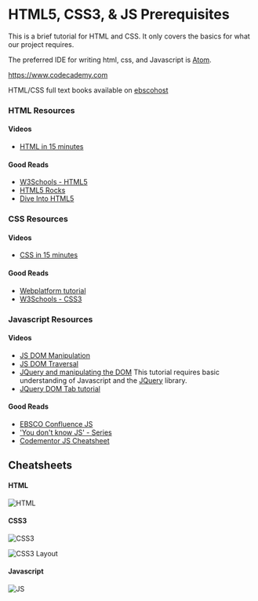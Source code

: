 HTML5, CSS3, & JS Prerequisites
=================
This is a brief tutorial for HTML and CSS. It only covers the basics for what our project requires.

The preferred IDE for writing html, css, and Javascript is [Atom](www.atom.io).

https://www.codecademy.com

HTML/CSS full text books available on [ebscohost](http://web.b.ebscohost.com/ehost/results?vid=9&sid=24ea5174-5856-4de6-86c3-f213ed8800c5%40sessionmgr104&bquery=html&bdata=JmRiPWUyMzB4d3cmZGI9ZTIyMHh3dyZkYj1ubGViayZkYj1lMjUweHd3JmRsaTA9TkwmZGx2MD1ZJmRsZDA9bmxlYmsmdHlwZT0wJnNpdGU9ZWhvc3QtbGl2ZQ%3d%3d)

### HTML Resources
#### Videos
* [HTML in 15 minutes](https://www.youtube.com/watch?v=Ggh_y-33Eso)

#### Good Reads
* [W3Schools - HTML5](http://www.w3schools.com/html/html5_intro.asp)
* [HTML5 Rocks](http://www.html5rocks.com/)
* [Dive Into HTML5](http://diveintohtml5.info/)

### CSS Resources
#### Videos
 * [CSS in 15 minutes](https://www.youtube.com/watch?v=eukjOYgHsHk&t=185s)

#### Good Reads
  * [Webplatform tutorial](https://www.webplatform.org/docs/css/tutorials/)
  * [W3Schools - CSS3](http://www.w3schools.com/css/css3_intro.asp)

### Javascript Resources
#### Videos
 * [JS DOM Manipulation](https://www.youtube.com/watch?v=SCYUzGJ0EmY)
 * [JS DOM Traversal](https://www.youtube.com/watch?v=rBjvPNE2or0)
 * [JQuery and manipulating the DOM](https://www.youtube.com/watch?v=0m5ytkr25ug) This tutorial requires basic understanding of Javascript and the [JQuery](https://jquery.com/) library.
 * [JQuery DOM Tab tutorial](https://www.youtube.com/watch?v=kjL_HM08CcA)

#### Good Reads
  * [EBSCO Confluence JS](http://confluence/pages/viewpage.action?title=UI-210%3A+Javascript+Basics&spaceKey=entarch)
  * ['You don't know JS' - Series](https://github.com/getify/You-Dont-Know-JS)
  * [Codementor JS Cheatsheet](https://www.codementor.io/johnnyb/javascript-cheatsheet-fb54lz08k)

## Cheatsheets

#### HTML
![HTML](http://www.hostingreviewbox.com/wp-content/uploads/2016/02/html5-cheat-sheet-1.png)

#### CSS3

![CSS3](https://cdn.makeawebsitehub.com/wp-content/uploads/2016/05/css-cheat-sheet-2016-1.jpg)

![CSS3 Layout](https://helpx.adobe.com/dreamweaver/how-to/use-css-to-style-divs/_jcr_content/main-pars/learn_multi_column_4/multi-column-2/image_1.img.png/box-model.png)

#### Javascript

![JS](http://www.themespad.com/wp-content/uploads/2015/02/javascript-cheat-sheet.png)
